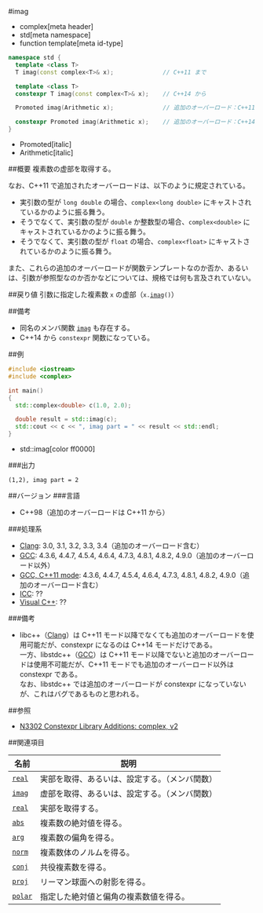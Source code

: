 #imag
* complex[meta header]
* std[meta namespace]
* function template[meta id-type]

```cpp
namespace std {
  template <class T>
  T imag(const complex<T>& x);				// C++11 まで

  template <class T>
  constexpr T imag(const complex<T>& x);	// C++14 から

  Promoted imag(Arithmetic x);				// 追加のオーバーロード：C++11

  constexpr Promoted imag(Arithmetic x);	// 追加のオーバーロード：C++14 から
}
```
* Promoted[italic]
* Arithmetic[italic]

##概要
複素数の虚部を取得する。

なお、C++11 で追加されたオーバーロードは、以下のように規定されている。

- 実引数の型が `long double` の場合、`complex<long double>` にキャストされているかのように振る舞う。
- そうでなくて、実引数の型が `double` か整数型の場合、`complex<double>` にキャストされているかのように振る舞う。
- そうでなくて、実引数の型が `float` の場合、`complex<float>` にキャストされているかのように振る舞う。

また、これらの追加のオーバーロードが関数テンプレートなのか否か、あるいは、引数が参照型なのか否かなどについては、規格では何も言及されていない。


##戻り値
引数に指定した複素数 `x` の虚部（`x.`[`imag`](complex/imag.md)`()`）


##備考
- 同名のメンバ関数 [`imag`](complex/imag.md) も存在する。
- C++14 から `constexpr` 関数になっている。


##例
```cpp
#include <iostream>
#include <complex>

int main()
{
  std::complex<double> c(1.0, 2.0);

  double result = std::imag(c);
  std::cout << c << ", imag part = " << result << std::endl;
}
```
* std::imag[color ff0000]

###出力
```
(1,2), imag part = 2
```


##バージョン
###言語
- C++98（追加のオーバーロードは C++11 から）

###処理系
- [Clang](/implementation.md#clang): 3.0, 3.1, 3.2, 3.3, 3.4（追加のオーバーロード含む）
- [GCC](/implementation.md#gcc): 4.3.6, 4.4.7, 4.5.4, 4.6.4, 4.7.3, 4.8.1, 4.8.2, 4.9.0（追加のオーバーロード以外）
- [GCC, C++11 mode](/implementation.md#gcc): 4.3.6, 4.4.7, 4.5.4, 4.6.4, 4.7.3, 4.8.1, 4.8.2, 4.9.0（追加のオーバーロード含む）
- [ICC](/implementation.md#icc): ??
- [Visual C++](/implementation.md#visual_cpp): ??

###備考
- libc++（[Clang](/implementation.md#clang)）は C++11 モード以降でなくても追加のオーバーロードを使用可能だが、constexpr になるのは C++14 モードだけである。  
	一方、libstdc++（[GCC](/implementation.md#gcc)）は C++11 モード以降でないと追加のオーバーロードは使用不可能だが、C++11 モードでも追加のオーバーロード以外は constexpr である。  
	なお、libstdc++ では追加のオーバーロードが constexpr になっていないが、これはバグであるものと思われる。


##参照
- [N3302 Constexpr Library Additions: complex, v2](http://www.open-std.org/jtc1/sc22/wg21/docs/papers/2011/n3302.html)


##関連項目

| 名前                               | 説明                                           |
|------------------------------------|------------------------------------------------|
| [`real`](complex/real.md)          | 実部を取得、あるいは、設定する。（メンバ関数） |
| [`imag`](complex/imag.md)          | 虚部を取得、あるいは、設定する。（メンバ関数） |
| [`real`](real.md)                  | 実部を取得する。                               |
| [`abs`](abs.md)                    | 複素数の絶対値を得る。                         |
| [`arg`](arg.md)                    | 複素数の偏角を得る。                           |
| [`norm`](norm.md)                  | 複素数体のノルムを得る。                       |
| [`conj`](conj.md)                  | 共役複素数を得る。                             |
| [`proj`](proj.md)                  | リーマン球面への射影を得る。                   |
| [`polar`](polar.md)                | 指定した絶対値と偏角の複素数値を得る。         |


